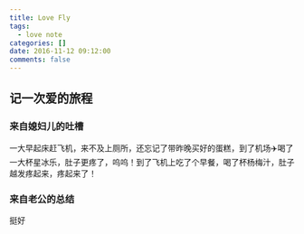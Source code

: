 ```yaml
---
title: Love Fly
tags:
  - love note
categories: []
date: 2016-11-12 09:12:00
comments: false
---
```


## 记一次爱的旅程
<!-- more -->
### 来自媳妇儿的吐槽
一大早起床赶飞机，来不及上厕所，还忘记了带昨晚买好的蛋糕，到了机场✈️喝了一大杯星冰乐，肚子更疼了，呜呜！到了飞机上吃了个早餐，喝了杯杨梅汁，肚子越发疼起来，疼起来了！
### 来自老公的总结
挺好